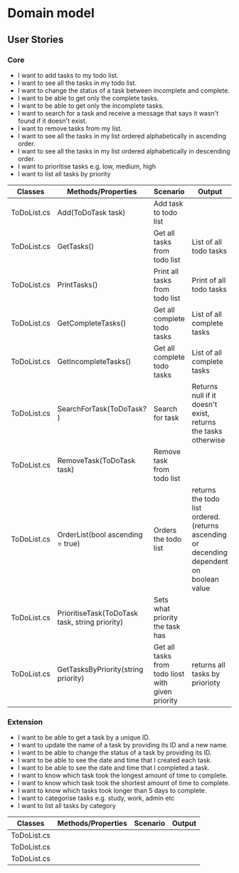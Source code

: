 # Domain model

## User Stories

### Core

- I want to add tasks to my todo list.
- I want to see all the tasks in my todo list.
- I want to change the status of a task between incomplete and complete.
- I want to be able to get only the complete tasks.
- I want to be able to get only the incomplete tasks.
- I want to search for a task and receive a message that says it wasn't found if it doesn't exist.
- I want to remove tasks from my list.
- I want to see all the tasks in my list ordered alphabetically in ascending order.
- I want to see all the tasks in my list ordered alphabetically in descending order.
- I want to prioritise tasks e.g. low, medium, high
- I want to list all tasks by priority

|Classes|Methods/Properties|Scenario|Output|
|-------|------------------|--------|------|
| ToDoList.cs | Add(ToDoTask task) | Add task to todo list |  | 
| ToDoList.cs | GetTasks() | Get all tasks from todo list | List of all todo tasks |
| ToDoList.cs | PrintTasks() | Print all tasks from todo list | Print of all todo tasks |
| ToDoList.cs | GetCompleteTasks() | Get all complete todo tasks | List of all complete tasks | 
| ToDoList.cs | GetIncompleteTasks() | Get all complete todo tasks | List of all complete tasks | 
| ToDoList.cs | SearchForTask(ToDoTask? ) | Search for task | Returns null if it doesn't exist, returns the tasks otherwise | 
| ToDoList.cs | RemoveTask(ToDoTask task) | Remove task from todo list |  | 
| ToDoList.cs | OrderList(bool ascending = true) | Orders the todo list | returns the todo list ordered. (returns ascending or decending dependent on boolean value | 
| ToDoList.cs | PrioritiseTask(ToDoTask task, string priority) | Sets what priority the task has |  | 
| ToDoList.cs | GetTasksByPriority(string priority) | Get all tasks from todo liost with given priority | returns all tasks by priorioty | 



### Extension

- I want to be able to get a task by a unique ID.
- I want to update the name of a task by providing its ID and a new name.
- I want to be able to change the status of a task by providing its ID.
- I want to be able to see the date and time that I created each task.
- I want to be able to see the date and time that I completed a task.
- I want to know which task took the longest amount of time to complete.
- I want to know which task took the shortest amount of time to complete.
- I want to know which tasks took longer than 5 days to complete.
- I want to categorise tasks e.g. study, work, admin etc
- I want to list all tasks by category

|Classes|Methods/Properties|Scenario|Output|
|-------|------------------|--------|------|
| ToDoList.cs |  |  |  | 
| ToDoList.cs |  |  |  | 
| ToDoList.cs |  |  |  | 